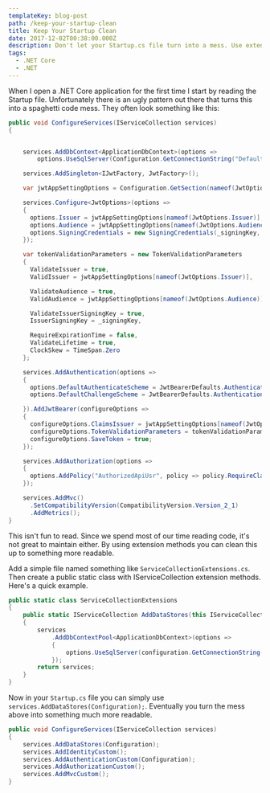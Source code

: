 ```yaml
---
templateKey: blog-post
path: /keep-your-startup-clean
title: Keep Your Startup Clean
date: 2017-12-02T00:38:00.000Z
description: Don't let your Startup.cs file turn into a mess. Use extension methods to keep it clean.
tags:
  - .NET Core
  - .NET
---
```


When I open a .NET Core application for the first time I start by reading the Startup file. Unfortunately there is an ugly pattern out there that turns this into a spaghetti code mess. They often look something like this:

```csharp
public void ConfigureServices(IServiceCollection services)
{


    services.AddDbContext<ApplicationDbContext>(options =>
        options.UseSqlServer(Configuration.GetConnectionString("DefaultConnection")));

    services.AddSingleton<IJwtFactory, JwtFactory>();

    var jwtAppSettingOptions = Configuration.GetSection(nameof(JwtOptions));

    services.Configure<JwtOptions>(options =>
    {
      options.Issuer = jwtAppSettingOptions[nameof(JwtOptions.Issuer)];
      options.Audience = jwtAppSettingOptions[nameof(JwtOptions.Audience)];
      options.SigningCredentials = new SigningCredentials(_signingKey, SecurityAlgorithms.HmacSha256);
    });

    var tokenValidationParameters = new TokenValidationParameters
    {
      ValidateIssuer = true,
      ValidIssuer = jwtAppSettingOptions[nameof(JwtOptions.Issuer)],

      ValidateAudience = true,
      ValidAudience = jwtAppSettingOptions[nameof(JwtOptions.Audience)],

      ValidateIssuerSigningKey = true,
      IssuerSigningKey = _signingKey,

      RequireExpirationTime = false,
      ValidateLifetime = true,
      ClockSkew = TimeSpan.Zero
    };

    services.AddAuthentication(options =>
    {
      options.DefaultAuthenticateScheme = JwtBearerDefaults.AuthenticationScheme;
      options.DefaultChallengeScheme = JwtBearerDefaults.AuthenticationScheme;

    }).AddJwtBearer(configureOptions =>
    {
      configureOptions.ClaimsIssuer = jwtAppSettingOptions[nameof(JwtOptions.Issuer)];
      configureOptions.TokenValidationParameters = tokenValidationParameters;
      configureOptions.SaveToken = true;
    });

    services.AddAuthorization(options =>
    {
      options.AddPolicy("AuthorizedApiUsr", policy => policy.RequireClaim(Constants.Strings.JwtClaimIdentifiers.Rol, Constants.Strings.JwtClaims.ApiAccess));
    });

    services.AddMvc()
      .SetCompatibilityVersion(CompatibilityVersion.Version_2_1)
      .AddMetrics();
}
```

This isn't fun to read. Since we spend most of our time reading code, it's not great to maintain either. By using extension methods you can clean this up to something more readable.

Add a simple file named something like `ServiceCollectionExtensions.cs`. Then create a public static class with IServiceCollection extension methods. Here's a quick example.

```csharp
public static class ServiceCollectionExtensions
{
    public static IServiceCollection AddDataStores(this IServiceCollection services, IConfiguration configuration)
    {
        services
            .AddDbContextPool<ApplicationDbContext>(options =>
            {
                options.UseSqlServer(configuration.GetConnectionString("DefaultConnection"));
            });
        return services;
    }
}
```

Now in your `Startup.cs` file you can simply use `services.AddDataStores(Configuration);`. Eventually you turn the mess above into something much more readable.

```csharp
public void ConfigureServices(IServiceCollection services)
{
    services.AddDataStores(Configuration);
    services.AddIdentityCustom();
    services.AddAuthenticationCustom(Configuration);
    services.AddAuthorizationCustom();
    services.AddMvcCustom();
}
```